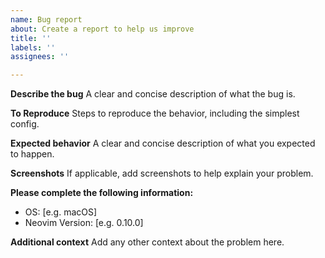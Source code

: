 ```yaml
---
name: Bug report
about: Create a report to help us improve
title: ''
labels: ''
assignees: ''

---
```


**Describe the bug**
A clear and concise description of what the bug is.

**To Reproduce**
Steps to reproduce the behavior, including the simplest config.

**Expected behavior**
A clear and concise description of what you expected to happen.

**Screenshots**
If applicable, add screenshots to help explain your problem.

**Please complete the following information:**
- OS: [e.g. macOS]
- Neovim Version: [e.g. 0.10.0]

**Additional context**
Add any other context about the problem here.
